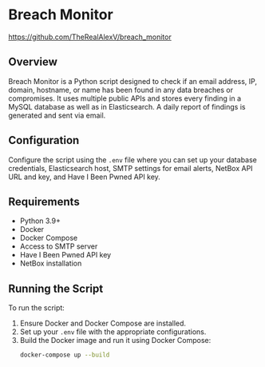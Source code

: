 # Breach Monitor

https://github.com/TheRealAlexV/breach_monitor

## Overview
Breach Monitor is a Python script designed to check if an email address, IP, domain, hostname, or name has been found in any data breaches or compromises. It uses multiple public APIs and stores every finding in a MySQL database as well as in Elasticsearch. A daily report of findings is generated and sent via email.

## Configuration
Configure the script using the `.env` file where you can set up your database credentials, Elasticsearch host, SMTP settings for email alerts, NetBox API URL and key, and Have I Been Pwned API key.

## Requirements
- Python 3.9+
- Docker
- Docker Compose
- Access to SMTP server
- Have I Been Pwned API key
- NetBox installation

## Running the Script
To run the script:
1. Ensure Docker and Docker Compose are installed.
2. Set up your `.env` file with the appropriate configurations.
3. Build the Docker image and run it using Docker Compose:
   ```bash
   docker-compose up --build
